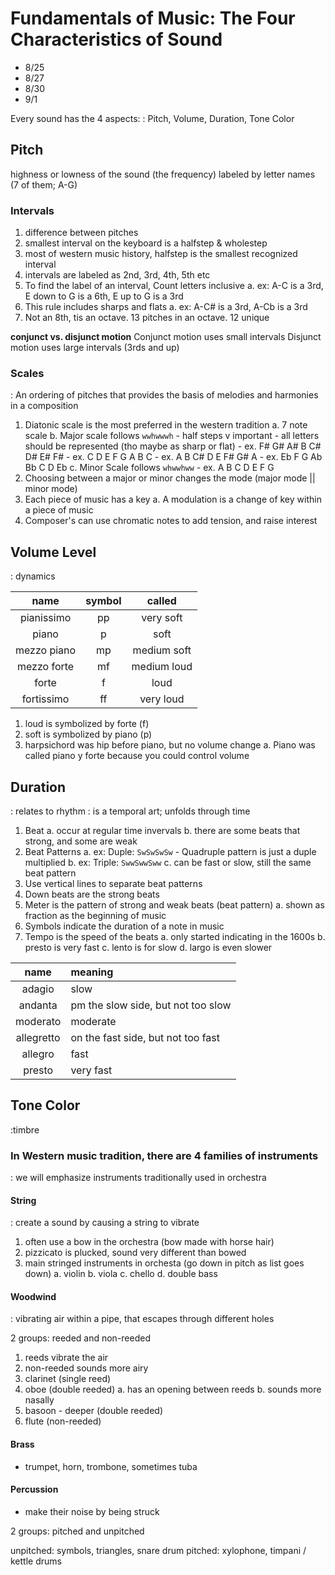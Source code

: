 # Fundamentals of Music: The Four Characteristics of Sound

- 8/25
- 8/27
- 8/30
- 9/1

Every sound has the 4 aspects:
 : Pitch, Volume, Duration, Tone Color

## Pitch

highness or lowness of the sound (the frequency)
labeled by letter names (7 of them; A-G)

### Intervals

1. difference between pitches
2. smallest interval on the keyboard is a halfstep & wholestep
3. most of western music history, halfstep is the smallest recognized interval
4. intervals are labeled as 2nd, 3rd, 4th, 5th etc
5. To find the label of an interval, Count letters inclusive
    a. ex: A-C is a 3rd, E down to G is a 6th, E up to G is a 3rd
6. This rule includes sharps and flats
    a. ex: A-C# is a 3rd, A-Cb is a 3rd
7. Not an 8th, tis an octave. 13 pitches in an octave. 12 unique

__conjunct vs. disjunct motion__
Conjunct motion uses small intervals
Disjunct motion uses large intervals (3rds and up)

### Scales

: An ordering of pitches that provides the basis of melodies and harmonies in a composition

1. Diatonic scale is the most preferred in the western tradition
    a. 7 note scale
    b. Major scale follows `wwhwwwh`
        - half steps v important
        - all letters should be represented (tho maybe as sharp or flat)
        - ex. F# G# A# B  C# D# E# F#
        - ex. C  D  E  F  G  A  B  C
        - ex. A  B  C# D  E  F# G# A
        - ex. Eb F  G  Ab Bb C  D  Eb
    c. Minor Scale follows `whwwhww`
        - ex. A  B  C  D  E  F  G
2. Choosing between a major or minor changes the mode (major mode || minor mode)
3. Each piece of music has a key
    a. A modulation is a change of key within a piece of music
4. Composer's can use chromatic notes to add tension, and raise interest

## Volume Level

: dynamics

|      name     |   symbol  |     called    |
| :-----------: |  :------: | :-----------: |
| pianissimo    | pp        | very soft     |
| piano         | p         | soft          |
| mezzo piano   | mp        | medium soft   |
| mezzo forte   | mf        | medium loud   |
| forte         | f         | loud          |
| fortissimo    | ff        | very loud     |

1. loud is symbolized by forte (f)
2. soft is symbolized by piano (p)
3. harpsichord was hip before piano, but no volume change
    a. Piano was called piano y forte because you could control volume

## Duration

: relates to rhythm
: is a temporal art; unfolds through time

1. Beat
    a. occur at regular time invervals
    b. there are some beats that strong, and some are weak
2. Beat Patterns
    a. ex: Duple: `SwSwSwSw`
        - Quadruple pattern is just a duple multiplied
    b. ex: Triple: `SwwSwwSww`
    c. can be fast or slow, still the same beat pattern
3. Use vertical lines to separate beat patterns
4. Down beats are the strong beats
5. Meter is the pattern of strong and weak beats (beat pattern)
    a. shown as fraction as the beginning of music
6. Symbols indicate the duration of a note in music
7. Tempo is the speed of the beats
    a. only started indicating in the 1600s
    b. presto is very fast
    c. lento is for slow
    d. largo is even slower

| name      | meaning           |
| :------:  | :---------------  |
| adagio    | slow              |
|andanta    | pm the slow side, but not too slow |
| moderato  | moderate          |
|allegretto | on the fast side, but not too fast |
| allegro   | fast              |
| presto    | very fast         |

## Tone Color

:timbre

### In Western music tradition, there are 4 families of instruments

: we will emphasize instruments traditionally used in orchestra

#### String

: create a sound by causing a string to vibrate

1. often use a bow in the orchestra (bow made with horse hair)
2. pizzicato is plucked, sound very different than bowed
3. main stringed instruments in orchesta (go down in pitch as list goes down)
    a. violin
    b. viola
    c. chello
    d. double bass

#### Woodwind

: vibrating air within a pipe, that escapes through different holes

2 groups: reeded and non-reeded

1. reeds vibrate the air
2. non-reeded sounds more airy
3. clarinet (single reed)
4. oboe (double reeded)
    a. has an opening between reeds
    b. sounds more nasally
5. basoon - deeper (double reeded)
6. flute (non-reeded)

#### Brass

- trumpet, horn, trombone, sometimes tuba

#### Percussion

- make their noise by being struck

2 groups: pitched and unpitched

unpitched: symbols, triangles, snare drum
pitched: xylophone, timpani / kettle drums
